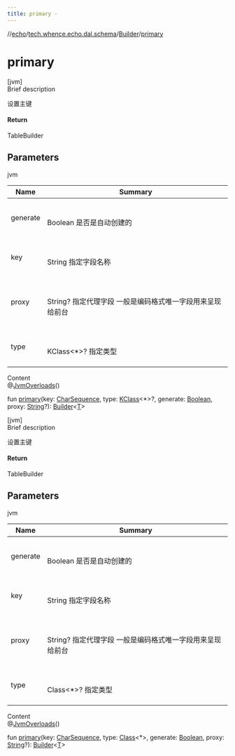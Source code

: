 ```yaml
---
title: primary -
---
```

//[echo](../../index.md)/[tech.whence.echo.dal.schema](../index.md)/[Builder](index.md)/[primary](primary.md)



# primary  
[jvm]  
Brief description  


设置主键



#### Return  


TableBuilder<T>



## Parameters  
  
jvm  
  
|  Name|  Summary| 
|---|---|
| generate| <br><br>Boolean 是否是自动创建的<br><br>
| key| <br><br>String 指定字段名称<br><br>
| proxy| <br><br>String? 指定代理字段 一般是编码格式唯一字段用来呈现给前台<br><br>
| type| <br><br>KClass<*>? 指定类型<br><br>
  
  
Content  
@[JvmOverloads](https://kotlinlang.org/api/latest/jvm/stdlib/kotlin.jvm/-jvm-overloads/index.html)()  
  
fun [primary](primary.md)(key: [CharSequence](https://kotlinlang.org/api/latest/jvm/stdlib/kotlin/-char-sequence/index.html), type: [KClass](https://kotlinlang.org/api/latest/jvm/stdlib/kotlin.reflect/-k-class/index.html)<*>?, generate: [Boolean](https://kotlinlang.org/api/latest/jvm/stdlib/kotlin/-boolean/index.html), proxy: [String](https://kotlinlang.org/api/latest/jvm/stdlib/kotlin/-string/index.html)?): [Builder](index.md)<[T](index.md)>  


[jvm]  
Brief description  


设置主键



#### Return  


TableBuilder<T>



## Parameters  
  
jvm  
  
|  Name|  Summary| 
|---|---|
| generate| <br><br>Boolean 是否是自动创建的<br><br>
| key| <br><br>String 指定字段名称<br><br>
| proxy| <br><br>String? 指定代理字段 一般是编码格式唯一字段用来呈现给前台<br><br>
| type| <br><br>Class<*>? 指定类型<br><br>
  
  
Content  
@[JvmOverloads](https://kotlinlang.org/api/latest/jvm/stdlib/kotlin.jvm/-jvm-overloads/index.html)()  
  
fun [primary](primary.md)(key: [CharSequence](https://kotlinlang.org/api/latest/jvm/stdlib/kotlin/-char-sequence/index.html), type: [Class](https://docs.oracle.com/javase/8/docs/api/java/lang/Class.html)<*>, generate: [Boolean](https://kotlinlang.org/api/latest/jvm/stdlib/kotlin/-boolean/index.html), proxy: [String](https://kotlinlang.org/api/latest/jvm/stdlib/kotlin/-string/index.html)?): [Builder](index.md)<[T](index.md)>  



